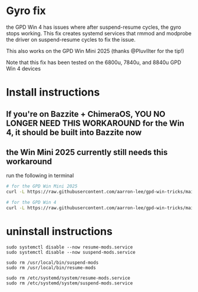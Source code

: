 # Gyro fix

the GPD Win 4 has issues where after suspend-resume cycles, the gyro stops working. This fix creates systemd services that rmmod and modprobe the driver on suspend-resume cycles to fix the issue.

This also works on the GPD Win Mini 2025 (thanks @PluvIIter for the tip!)

Note that this fix has been tested on the 6800u, 7840u, and 8840u GPD Win 4 devices

# Install instructions

## If you're on Bazzite + ChimeraOS, YOU NO LONGER NEED THIS WORKAROUND for the Win 4, it should be built into Bazzite now

## the Win Mini 2025 currently still needs this workaround

run the following in terminal

```bash
# for the GPD Win Mini 2025
curl -L https://raw.githubusercontent.com/aarron-lee/gpd-win-tricks/main/win4-suspend-mods/install_mini_2025.sh | sh

# for the GPD Win 4
curl -L https://raw.githubusercontent.com/aarron-lee/gpd-win-tricks/main/win4-suspend-mods/install.sh | sh
```

# uninstall instructions

```
sudo systemctl disable --now resume-mods.service
sudo systemctl disable --now suspend-mods.service

sudo rm /usr/local/bin/suspend-mods
sudo rm /usr/local/bin/resume-mods

sudo rm /etc/systemd/system/resume-mods.service
sudo rm /etc/systemd/system/suspend-mods.service
```
